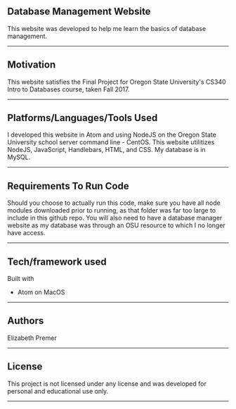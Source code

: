 Database Management Website
-------------------------------------------------------------------
This website was developed to help me learn the basics of database management.

-------------------------------------------------------------------

Motivation
-------------------------------------------------------------------
This website satisfies the Final Project for Oregon State University's CS340 Intro to Databases course, taken Fall 2017.

-------------------------------------------------------------------

Platforms/Languages/Tools Used
-------------------------------------------------------------------
I developed this website in Atom and using NodeJS on the Oregon State University school server command line - CentOS. This website utilitizes NodeJS, JavaScript, Handlebars, HTML, and CSS.
My database is in MySQL.

-------------------------------------------------------------------
		
Requirements To Run Code
-------------------------------------------------------------------
Should you choose to actually run this code, make sure you have all node modules downloaded prior to running, as that folder was far too large to include in this github repo. You will also need to have a database manager website as my database was through an OSU resource to which I no longer have access. 

-------------------------------------------------------------------

Tech/framework used
-------------------------------------------------------------------
Built with
  - Atom on MacOS

-------------------------------------------------------------------

Authors
-------------------------------------------------------------------
Elizabeth Premer

-------------------------------------------------------------------

License
-------------------------------------------------------------------
This project is not licensed under any license and was developed for personal and educational use only.

-------------------------------------------------------------------
